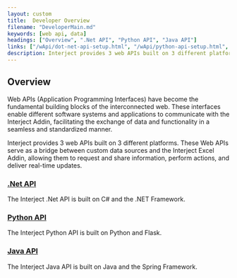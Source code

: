 ```yaml
---
layout: custom
title:  Developer Overview
filename: "DeveloperMain.md"
keywords: [web api, data]
headings: ["Overview", ".Net API", "Python API", "Java API"]
links: ["/wApi/dot-net-api-setup.html", "/wApi/python-api-setup.html", "/wApi/java-api-setup.html"]
description: Interject provides 3 web APIs built on 3 different platforms. These Web APIs serve as a bridge between custom data sources and the Interject Excel Addin, allowing them to request and share information, perform actions, and deliver real-time updates.
---
```


## Overview

Web APIs (Application Programming Interfaces) have become the fundamental building blocks of the interconnected web. These interfaces enable different software systems and applications to communicate with the Interject Addin, facilitating the exchange of data and functionality in a seamless and standardized manner. 

Interject provides 3 web APIs built on 3 different platforms. These Web APIs serve as a bridge between custom data sources and the Interject Excel Addin, allowing them to request and share information, perform actions, and deliver real-time updates.

### [.Net API](/wApi/dot-net-api-setup.html)

The Interject .Net API is built on C# and the .NET Framework.

### [Python API](/wApi/python-api-setup.html)

The Interject Python API is built on Python and Flask.

### [Java API](/wApi/java-api-setup.html)

The Interject Java API is built on Java and the Spring Framework.